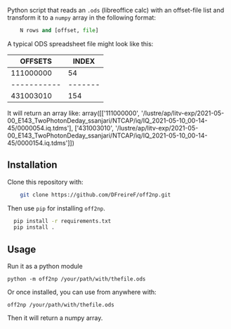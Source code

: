 Python script that reads an `.ods` (libreoffice calc) with an offset-file list and transform it to a `numpy` array in the following format:

```python
    N rows and [offset, file]
```

A typical ODS spreadsheet file might look like this:

| OFFSETS   | INDEX |
|-----------|-------|
| 111000000 | 54    |
|-----------|-------|
| 431003010 | 154    |

It will return an array like:
array([['111000000',
        '/lustre/ap/litv-exp/2021-05-00_E143_TwoPhotonDeday_ssanjari/NTCAP/iq/IQ_2021-05-10_00-14-45/0000054.iq.tdms'],
['431003010',
        '/lustre/ap/litv-exp/2021-05-00_E143_TwoPhotonDeday_ssanjari/NTCAP/iq/IQ_2021-05-10_00-14-45/0000154.iq.tdms']])


## Installation
Clone this repository with:
```bash
    git clone https://github.com/DFreireF/off2np.git
```
Then use `pip` for installing `off2np`.

```bash
  pip install -r requirements.txt
  pip install .
```

## Usage

Run it as a python module

    python -m off2np /your/path/with/thefile.ods

Or once installed, you can use from anywhere with:

    off2np /your/path/with/thefile.ods

Then it will return a numpy array.
